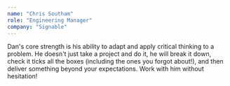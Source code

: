 ```yaml
---
name: "Chris Southam"
role: "Engineering Manager"
company: "Signable"
---
```


Dan's core strength is his ability to adapt and apply critical thinking to a problem. He doesn't just take a project and do it, he will break it down, check it ticks all the boxes (including the ones you forgot about!), and then deliver something beyond your expectations. Work with him without hesitation!
